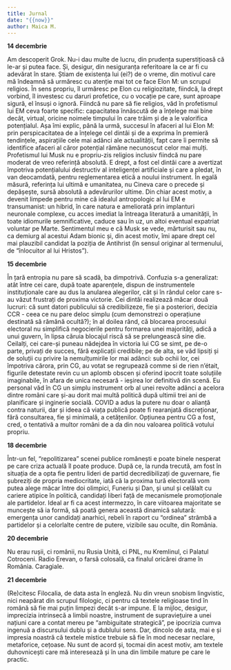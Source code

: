 ```yaml
---
title: Jurnal
date: "{{now}}"
author: Maica M.
---
```

**14 decembrie**

Am descoperit Grok. Nu-i dau multe de lucru, din prudența superstițioasă că le-ar și putea face. Și, desigur, din nesiguranța referitoare la ce ar fi cu adevărat în stare. Știam de existența lui (ei?) de o vreme, din motivul care mă îndeamnă să urmăresc cu atenție mai tot ce face Elon M: un scrupul religios. În sens propriu, îl urmăresc pe Elon cu religiozitate, fiindcă, la drept vorbind, îl investesc cu daruri profetice, cu o vocație pe care, sunt aproape sigură, el însuși o ignoră. Fiindcă nu pare să fie religios, văd în profetismul lui EM ceva foarte specific: capacitatea înnăscută de a înțelege mai bine decât, virtual, oricine noimele timpului în care trăim și de a le valorifica potențialul. Așa îmi explic, până la urmă, succesul în afaceri al lui Elon M: prin perspicacitatea de a înțelege cel dintâi și de a exprima în premieră tendințele, aspirațiile cele mai adânci ale actualității, fapt care îi permite să identifice afaceri al căror potențial rămâne necunoscut celor mai mulți. Profetismul lui Musk nu e propriu-zis religios inclusiv fiindcă nu pare moderat de vreo referință absolută. E drept, a fost cel dintâi care a avertizat împotriva potențialului destructiv al inteligenței artificiale și care a pledat, în van deocamdată, pentru reglementarea etică a noului instrument. În egală măsură, referința lui ultimă e umanitatea, nu Cineva care o precede și depășește, sursă absolută a adevărurilor ultime. Din chiar acest motiv, a devenit limpede pentru mine că idealul antropologic al lui EM e transumanist: un hibrid, în care natura e ameliorată prin implanturi neuronale complexe, cu acces imediat la întreaga literatură a umanității, în toate idiomurile semnificative, caduce sau în uz, un altoi eventual expatriat voluntar pe Marte. Sentimentul meu e că Musk se vede, mărturisit sau nu, ca demiurg al acestui Adam bionic și, din acest motiv, îmi apare drept cel mai plauzibil candidat la poziția de Antihrist (în sensul originar al termenului, de “înlocuitor al lui Hristos”).



**15 decembrie**

În țară entropia nu pare să scadă, ba dimpotrivă. Confuzia s-a generalizat: atât între cei care, după toate aparențele, dispun de instrumentele instituționale care au dus la anularea alegerilor, cât și în rândul celor care s-au văzut frustrați de proxima victorie. Cei dintâi realizează măcar două lucruri: că sunt datori publicului să credibilizeze, fie și a posteriori, decizia CCR - ceea ce nu pare deloc simplu (cum demonstrezi o operațiune destinată să rămână ocultă?); în al doilea rând, că blocarea procesului electoral nu simplifică negocierile pentru formarea unei majorități, adică a unui guvern, în lipsa căruia blocajul riscă să se prelungească sine die. Ceilalți, cei care-și puneau nădejdea în victoria lui CG se simt, pe de-o parte, privați de succes, fără explicații credibile; pe de alta, se văd lipsiți și de soluții cu privire la nemulțumirile lor mai adânci: sub ochii lor, cei împotriva cărora, prin CG, au votat se regrupează comme si de rien n’était, figurile detestate revin cu un aplomb obscen și oferind ipocrit toate soluțiile imaginabile, în afara de unica necesară - ieșirea lor definitivă din scenă. Eu personal văd în CG un simplu instrument orb al unei revolte adânci a acelora dintre români care și-au dorit mai multă politică după ultimii trei ani de planificare și inginerie socială. COVID a adus la putere nu doar o alianță contra naturii, dar și ideea că viața publică poate fi rearanjată discreționar, fără consultarea, fie și minimală, a cetățenilor. Opțiunea pentru CG a fost, cred, o tentativă a multor români de a da din nou valoarea politică votului propriu.



**18 decembrie**

Într-un fel, “repolitizarea” scenei publice românești e poate binele nesperat pe care criza actuală îl poate produce. După ce, la runda trecută, am fost în situația de a opta fie pentru lideri de partid decredibilizați de guvernare, fie șubreziți de propria mediocritate, iată că la proxima tură electorală vom putea alege măcar între doi olimpici, Funeriu și Dan, și unul și celălalt cu cariere atipice în politică, candidați liberi față de mecanismele promoționale ale partidelor. Ideal ar fi ca acest intermezzo, în care viitoarea majoritate se muncește să ia formă, să poată genera această dinamică salutară: emergența unor candidați anarhici, rebeli în raport cu “ordinea” strâmbă a partidelor și a celorlalte centre de putere, vizibile sau oculte, din România.



**20 decembrie**

Nu erau rușii, ci românii, nu Rusia Unită, ci PNL, nu Kremlinul, ci Palatul Cotroceni. Radio Erevan, o farsă colosală, ca finalul oricărei drame în România. Caragiale.



**21 decembrie**

(Re)citesc Filocalia, de data asta în engleză. Nu din vreun snobism lingvistic, nici neapărat din scrupul filologic, ci pentru că textele religioase tind în română să fie mai puțin limpezi decât s-ar impune. E la mijloc, desigur, imprecizia intrinsecă a limbii noastre, instrument de supraviețuire a unei națiuni care a contat mereu pe “ambiguitate strategică”, pe ipocrizia cumva ingenuă a discursului dublu și a dublului sens. Dar, dincolo de asta, mai e și impresia noastră că textele mistice trebuie să fie în mod necesar neclare, metaforice, cețoase. Nu sunt de acord și, tocmai din acest motiv, am textele duhovnicești care mă interesează și în una din limbile mature pe care le practic.
